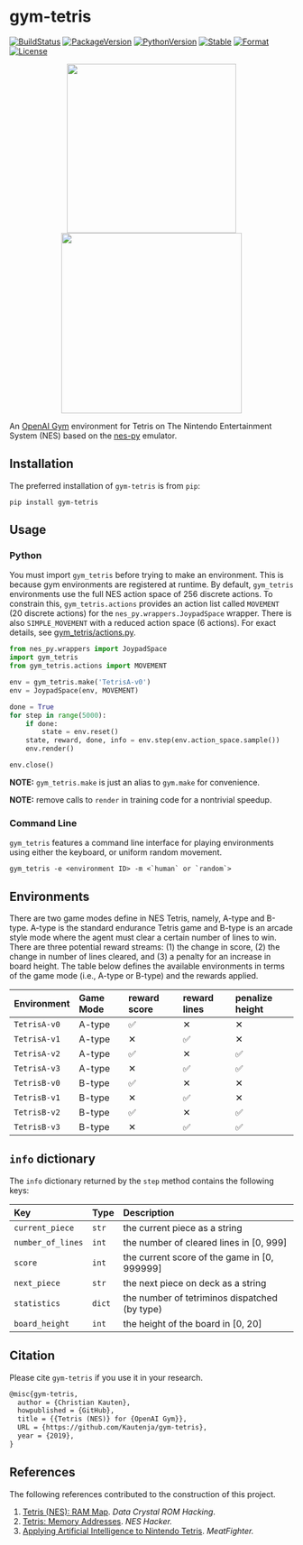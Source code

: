 # gym-tetris

[![BuildStatus][build-status]][ci-server]
[![PackageVersion][pypi-version]][pypi-home]
[![PythonVersion][python-version]][python-home]
[![Stable][pypi-status]][pypi-home]
[![Format][pypi-format]][pypi-home]
[![License][pypi-license]](LICENSE)

[build-status]: https://travis-ci.org/Kautenja/gym-tetris.svg?branch=master
[ci-server]: https://travis-ci.org/Kautenja/gym-tetris
[pypi-version]: https://badge.fury.io/py/gym-tetris.svg
[pypi-license]: https://img.shields.io/pypi/l/gym-tetris.svg
[pypi-status]: https://img.shields.io/pypi/status/gym-tetris.svg
[pypi-format]: https://img.shields.io/pypi/format/gym-tetris.svg
[pypi-home]: https://badge.fury.io/py/gym-tetris
[python-version]: https://img.shields.io/pypi/pyversions/gym-tetris.svg
[python-home]: https://python.org

<p align="center">
<img
  src="https://user-images.githubusercontent.com/2184469/58226585-ee152500-7cec-11e9-84a9-1658e4012361.jpg"
  height="300px" />
<img
  src="https://user-images.githubusercontent.com/2184469/58226782-cffbf480-7ced-11e9-8f55-a42baae35fbd.png"
  width="320px" />
</p>

An [OpenAI Gym](https://github.com/openai/gym) environment for Tetris on The
Nintendo Entertainment System (NES) based on the
[nes-py](https://github.com/Kautenja/nes-py) emulator.

## Installation

The preferred installation of `gym-tetris` is from `pip`:

```shell
pip install gym-tetris
```

## Usage

### Python

You must import `gym_tetris` before trying to make an environment.
This is because gym environments are registered at runtime. By default,
`gym_tetris` environments use the full NES action space of 256
discrete actions. To constrain this, `gym_tetris.actions` provides
an action list called `MOVEMENT` (20 discrete actions) for the
`nes_py.wrappers.JoypadSpace` wrapper. There is also
`SIMPLE_MOVEMENT` with a reduced action space (6 actions). For exact details,
see [gym_tetris/actions.py](gym_tetris/actions.py).

```python
from nes_py.wrappers import JoypadSpace
import gym_tetris
from gym_tetris.actions import MOVEMENT

env = gym_tetris.make('TetrisA-v0')
env = JoypadSpace(env, MOVEMENT)

done = True
for step in range(5000):
    if done:
        state = env.reset()
    state, reward, done, info = env.step(env.action_space.sample())
    env.render()

env.close()
```

**NOTE:** `gym_tetris.make` is just an alias to `gym.make` for
convenience.

**NOTE:** remove calls to `render` in training code for a nontrivial
speedup.

### Command Line

`gym_tetris` features a command line interface for playing
environments using either the keyboard, or uniform random movement.

```shell
gym_tetris -e <environment ID> -m <`human` or `random`>
```

## Environments

There are two game modes define in NES Tetris, namely, A-type and B-type.
A-type is the standard endurance Tetris game and B-type is an arcade style mode
where the agent must clear a certain number of lines to win. There are three
potential reward streams: (1) the change in score, (2) the change in number of
lines cleared, and (3) a penalty for an increase in board height. The table
below defines the available environments in terms of the game mode (i.e.,
A-type or B-type) and the rewards applied.

| Environment  | Game Mode | reward score | reward lines | penalize height |
|:-------------|:----------|:-------------|:-------------|:----------------|
| `TetrisA-v0` | A-type    | &#9989;      | &#10005;     | &#10005;        |
| `TetrisA-v1` | A-type    | &#10005;     | &#9989;      | &#10005;        |
| `TetrisA-v2` | A-type    | &#9989;      | &#10005;     | &#9989;         |
| `TetrisA-v3` | A-type    | &#10005;     | &#9989;      | &#9989;         |
| `TetrisB-v0` | B-type    | &#9989;      | &#10005;     | &#10005;        |
| `TetrisB-v1` | B-type    | &#10005;     | &#9989;      | &#10005;        |
| `TetrisB-v2` | B-type    | &#9989;      | &#10005;     | &#9989;         |
| `TetrisB-v3` | B-type    | &#10005;     | &#9989;      | &#9989;         |

## `info` dictionary

The `info` dictionary returned by the `step` method contains the following
keys:

| Key               | Type    | Description
|:------------------|:--------|:---------------------------------------------|
| `current_piece`   | `str`   | the current piece as a string
| `number_of_lines` | `int`   | the number of cleared lines in [0, 999]
| `score`           | `int`   | the current score of the game in [0, 999999]
| `next_piece`      | `str`   | the next piece on deck as a string
| `statistics`      | `dict`  | the number of tetriminos dispatched (by type)
| `board_height`    | `int`   | the height of the board in [0, 20]

## Citation

Please cite `gym-tetris` if you use it in your research.

```tex
@misc{gym-tetris,
  author = {Christian Kauten},
  howpublished = {GitHub},
  title = {{Tetris (NES)} for {OpenAI Gym}},
  URL = {https://github.com/Kautenja/gym-tetris},
  year = {2019},
}
```

## References

The following references contributed to the construction of this project.

1. [Tetris (NES): RAM Map](https://datacrystal.romhacking.net/wiki/Tetris_(NES)). _Data Crystal ROM Hacking_.
2. [Tetris: Memory Addresses](http://www.thealmightyguru.com/Games/Hacking/Wiki/index.php?title=Tetris#Memory_Addresses). _NES Hacker._
3. [Applying Artificial Intelligence to Nintendo Tetris](https://meatfighter.com/nintendotetrisai/). _MeatFighter._
